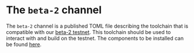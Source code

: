 # The `beta-2` channel

The `beta-2` channel is a published TOML file describing the toolchain that is compatible with our [beta-2 testnet](https://fuel-labs.ghost.io/announcing-beta-2-testnet/).
This toolchain should be used to interact with and build on the testnet. The components to be installed can be found [here](https://github.com/FuelLabs/fuelup/blob/gh-pages/channel-fuel-beta-2.toml).
